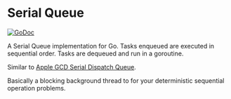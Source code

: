 # Serial Queue
[![GoDoc](https://godoc.org/github.com/ansonl/serialqueue?status.svg)](https://godoc.org/github.com/ansonl/serialqueue)

A Serial Queue implementation for Go.
Tasks enqueued are executed in sequential order. Tasks are dequeued and run in a goroutine. 

Similar to [Apple GCD Serial Dispatch Queue](https://developer.apple.com/library/ios/documentation/General/Conceptual/ConcurrencyProgrammingGuide/OperationQueues/OperationQueues.html#//apple_ref/doc/uid/TP40008091-CH102-SW6). 

Basically a blocking background thread to for your deterministic sequential operation problems.
